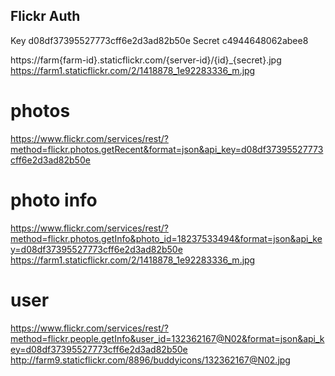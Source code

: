 ## Flickr Auth
Key
d08df37395527773cff6e2d3ad82b50e
Secret
c4944648062abee8

https://farm{farm-id}.staticflickr.com/{server-id}/{id}_{secret}.jpg
https://farm1.staticflickr.com/2/1418878_1e92283336_m.jpg



# photos
https://www.flickr.com/services/rest/?method=flickr.photos.getRecent&format=json&api_key=d08df37395527773cff6e2d3ad82b50e

# photo info
https://www.flickr.com/services/rest/?method=flickr.photos.getInfo&photo_id=18237533494&format=json&api_key=d08df37395527773cff6e2d3ad82b50e
https://farm1.staticflickr.com/2/1418878_1e92283336_m.jpg

# user
https://www.flickr.com/services/rest/?method=flickr.people.getInfo&user_id=132362167@N02&format=json&api_key=d08df37395527773cff6e2d3ad82b50e
http://farm9.staticflickr.com/8896/buddyicons/132362167@N02.jpg
